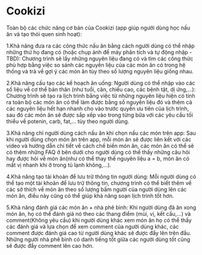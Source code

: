 # Cookizi
Toàn bộ các chức năng cơ bản của Cookizi (app giúp người dùng học nấu ăn và tạo thói quen sinh hoạt):

1.Khả năng đưa ra các công thức nấu ăn bằng cách người dùng có thể nhập những thứ họ đang có (hoặc chụp ảnh để máy phân tích và tự động nhập - TBD): Chương trình sẽ lấy những nguyên liệu đang có và tìm các công thức phù hợp bằng việc so sánh các nguyên liệu của các món ăn có trong hệ thống và trả về gợi ý các món ăn tùy theo số lượng nguyên liệu giống nhau.

2.Khả năng cấu tạo các kế hoạch ăn uống: Người dùng có thể nhập vào các số liệu về cơ thể bản thân (như tuổi, cân, chiều cao, các bệnh tật, dị ứng,...): Chương trình sẽ tạo ra lịch trình bằng việc từ những nguyên liệu hiện có tính ra toàn bộ các món ăn có thể làm được bằng số nguyên liệu đó và thêm cả các nguyên liệu hết hạn nhanh cho vào trước quyền ưu tiên của lịch trình, sau đó các món ăn sẽ được sắp xếp vào trong từng bữa với các yêu cầu tối thiểu về potenin, carb, fat,... tùy theo người dùng.

3.Khả năng chỉ người dùng cách nấu ăn khi chọn nấu các món trên app: Sau khi người dùng chọn món ăn trên app, mỗi món ăn sẽ được liên kết với các video và hướng dẫn chi tiết về cách chế biến món ăn, các món ăn có thể sẽ có thêm những FAQ ở bên dưới cho người dùng có thể thấy những câu hỏi hay được hỏi về món ăn(như có thể thay thế nguyên liệu a = b, món ăn có mất vị nhanh khi ở trong tủ lạnh không,...).

4.Khả năng tạo tài khoản để lưu trữ thông tin người dùng: Mỗi người dùng có thể tạo một tài khoản để lưu trữ thông tin, chương trình có thể biết thêm về các sở thích về món ăn theo số lượng bấm người của người dùng lên các món ăn, điều này cũng có thể giúp khả năng soạn lịch trình tốt hơn.

5.Khả năng đánh giá các món ăn + nhà phê bình: Khi người dùng đã ăn xong món ăn, họ có thể đánh giá nó theo các thang điểm (mùi, vị, kết cấu,...) và comment(Không yêu cầu) khi người dùng khác xem món ăn họ có thể thấy các đánh giá và lựa chọn để xem comment của người dùng khác, các comment được đánh giá cao từ người dùng khác sẽ được đẩy lên trên đầu. Những người nhà phê bình có danh tiếng tốt giữa các người dùng tốt cũng sẽ được đẩy comment lên cao hơn.
